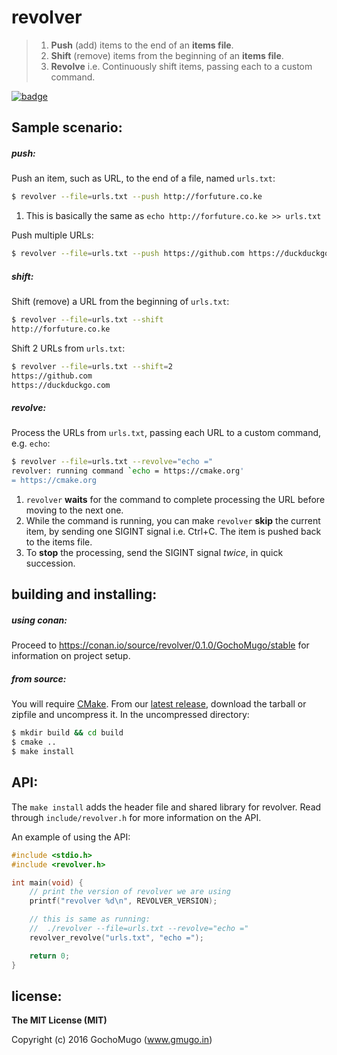 # revolver

> 1. **Push** (add) items to the end of an **items file**.<br>
> 2. **Shift** (remove) items from the beginning of an **items file**.<br>
> 3. **Revolve** i.e. Continuously shift items, passing each to a custom command.<br>

[![badge](https://img.shields.io/badge/conan.io-revolver%2F0.1.0-green.svg?logo=data:image/png;base64%2CiVBORw0KGgoAAAANSUhEUgAAAA4AAAAOCAMAAAAolt3jAAAA1VBMVEUAAABhlctjlstkl8tlmMtlmMxlmcxmmcxnmsxpnMxpnM1qnc1sn85voM91oM11oc1xotB2oc56pNF6pNJ2ptJ8ptJ8ptN9ptN8p9N5qNJ9p9N9p9R8qtOBqdSAqtOAqtR%2BrNSCrNJ/rdWDrNWCsNWCsNaJs9eLs9iRvNuVvdyVv9yXwd2Zwt6axN6dxt%2Bfx%2BChyeGiyuGjyuCjyuGly%2BGlzOKmzOGozuKoz%2BKqz%2BOq0OOv1OWw1OWw1eWx1eWy1uay1%2Baz1%2Baz1%2Bez2Oe02Oe12ee22ujUGwH3AAAAAXRSTlMAQObYZgAAAAFiS0dEAIgFHUgAAAAJcEhZcwAACxMAAAsTAQCanBgAAAAHdElNRQfgBQkREyOxFIh/AAAAiklEQVQI12NgAAMbOwY4sLZ2NtQ1coVKWNvoc/Eq8XDr2wB5Ig62ekza9vaOqpK2TpoMzOxaFtwqZua2Bm4makIM7OzMAjoaCqYuxooSUqJALjs7o4yVpbowvzSUy87KqSwmxQfnsrPISyFzWeWAXCkpMaBVIC4bmCsOdgiUKwh3JojLgAQ4ZCE0AMm2D29tZwe6AAAAAElFTkSuQmCC)](http://www.conan.io/source/revolver/0.1.0/GochoMugo/stable)


## Sample scenario:

##### push:

Push an item, such as URL, to the end of a file, named `urls.txt`:

```bash
$ revolver --file=urls.txt --push http://forfuture.co.ke
```

1. This is basically the same as `echo http://forfuture.co.ke >> urls.txt`

Push multiple URLs:

```bash
$ revolver --file=urls.txt --push https://github.com https://duckduckgo.com https://cmake.org
```

##### shift:

Shift (remove) a URL from the beginning of `urls.txt`:

```bash
$ revolver --file=urls.txt --shift
http://forfuture.co.ke
```

Shift 2 URLs from `urls.txt`:

```bash
$ revolver --file=urls.txt --shift=2
https://github.com
https://duckduckgo.com
```

##### revolve:

Process the URLs from `urls.txt`, passing each URL to a custom command,
e.g. `echo`:

```bash
$ revolver --file=urls.txt --revolve="echo ="
revolver: running command `echo = https://cmake.org'
= https://cmake.org
```


1. `revolver` **waits** for the command to complete processing the URL before
   moving to the next one.
1. While the command is running, you can make `revolver` **skip** the current
   item, by sending one SIGINT signal i.e. Ctrl+C. The item is pushed
   back to the items file.
1. To **stop** the processing, send the SIGINT signal *twice*,
   in quick succession.


## building and installing:

##### using conan:

Proceed to https://conan.io/source/revolver/0.1.0/GochoMugo/stable for
information on project setup.

##### from source:

You will require [CMake][cmake]. From our [latest release][latest-release],
download the tarball or zipfile and uncompress it. In the uncompressed
directory:

```bash
$ mkdir build && cd build
$ cmake ..
$ make install
```


## API:

The `make install` adds the header file and shared library for revolver.
Read through `include/revolver.h` for more information on the API.

An example of using the API:

```c
#include <stdio.h>
#include <revolver.h>

int main(void) {
    // print the version of revolver we are using
    printf("revolver %d\n", REVOLVER_VERSION);

    // this is same as running:
    //  ./revolver --file=urls.txt --revolve="echo ="
    revolver_revolve("urls.txt", "echo =");

    return 0;
}
```


## license:

**The MIT License (MIT)**

Copyright (c) 2016 GochoMugo (www.gmugo.in)


[cmake]:https://cmake.org
[latest-release]:https://github.com/GochoMugo/revolver/releases/latest
